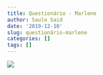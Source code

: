 ```yaml
---
title: Questionário - Marlene
author: Saulo Said
date: '2019-12-10'
slug: questionário-marlene
categories: []
tags: []
---
```



<div class="tableauPlaceholder" id="viz1575998155063" style="position: relative">

<noscript>[![ ](https://public.tableau.com/static/images/JG/JG6JQWF2H/1_rss.png)](#)</noscript>

<object class="tableauViz" style="display:none;"><param name="host_url" value="https%3A%2F%2Fpublic.tableau.com%2F"> <param name="embed_code_version" value="3"> <param name="path" value="shared/JG6JQWF2H"> <param name="toolbar" value="yes"><param name="static_image" value="https://public.tableau.com/static/images/JG/JG6JQWF2H/1.png"> <param name="animate_transition" value="yes"><param name="display_static_image" value="yes"><param name="display_spinner" value="yes"><param name="display_overlay" value="yes"><param name="display_count" value="yes"><param name="filter" value="publish=yes"></object></div>

<script type="text/javascript">var divElement = document.getElementById('viz1575998155063'); var vizElement = divElement.getElementsByTagName('object')[0]; if ( divElement.offsetWidth > 800 ) { vizElement.style.width='1200px';vizElement.style.height='927px';} else if ( divElement.offsetWidth > 500 ) { vizElement.style.width='1200px';vizElement.style.height='927px';} else { vizElement.style.width='100%';vizElement.style.height='3127px';} var scriptElement = document.createElement('script'); scriptElement.src = 'https://public.tableau.com/javascripts/api/viz_v1.js'; 